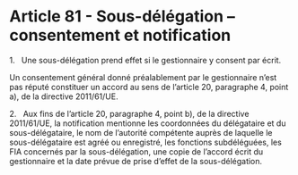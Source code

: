 # Article 81 - Sous-délégation – consentement et notification


1.   Une sous-délégation prend effet si le gestionnaire y consent par écrit.

Un consentement général donné préalablement par le gestionnaire n’est pas réputé constituer un accord au sens de l’article 20, paragraphe 4, point a), de la directive 2011/61/UE.

2.   Aux fins de l’article 20, paragraphe 4, point b), de la directive 2011/61/UE, la notification mentionne les coordonnées du délégataire et du sous-délégataire, le nom de l’autorité compétente auprès de laquelle le sous-délégataire est agréé ou enregistré, les fonctions subdéléguées, les FIA concernés par la sous-délégation, une copie de l’accord écrit du gestionnaire et la date prévue de prise d’effet de la sous-délégation.
